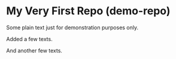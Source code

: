 # My Very First Repo (demo-repo)

Some plain text just for demonstration purposes only.

Added a few texts.

And another few texts.
